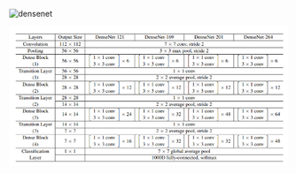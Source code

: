 ![densenet](https://cloud.githubusercontent.com/assets/8370623/17981496/fa648b32-6ad1-11e6-9625-02fdd72fdcd3.jpg)

![densenet config](https://github.com/PanJianning/pytorch-notes/blob/master/images/densenet.PNG)
